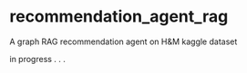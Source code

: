 # recommendation_agent_rag
A graph RAG recommendation agent on H&amp;M kaggle dataset


in progress . . .
